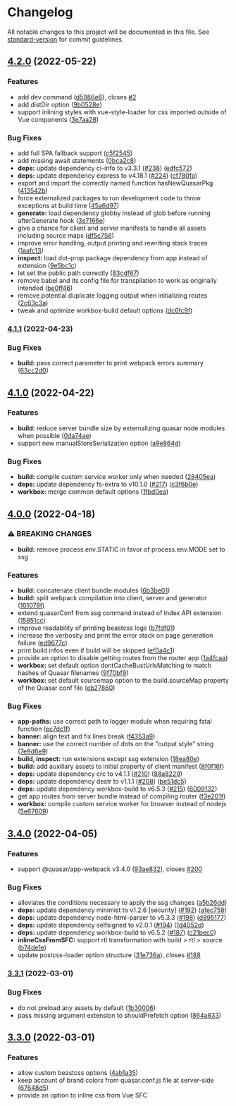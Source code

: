 # Changelog

All notable changes to this project will be documented in this file. See [standard-version](https://github.com/conventional-changelog/standard-version) for commit guidelines.

## [4.2.0](https://github.com/freddy38510/quasar-app-extension-ssg/compare/v4.1.1...v4.2.0) (2022-05-22)


### Features

* add dev command ([d5986e6](https://github.com/freddy38510/quasar-app-extension-ssg/commit/d5986e6249a07d42cdfbc577e04f3db67fbbdfe1)), closes [#2](https://github.com/freddy38510/quasar-app-extension-ssg/issues/2)
* add distDir option ([9b0528e](https://github.com/freddy38510/quasar-app-extension-ssg/commit/9b0528eb5c1a0a74345c7d4b3d860b221e353c90))
* support inlining styles with vue-style-loader for css imported outside of Vue components ([3e7aa28](https://github.com/freddy38510/quasar-app-extension-ssg/commit/3e7aa28c8685f760ec84735519559a90e6a74a4f))


### Bug Fixes

* add full SPA fallback support ([c5f2545](https://github.com/freddy38510/quasar-app-extension-ssg/commit/c5f254578b89f128a0c4e7e293d23ce041c38c6e))
* add missing await statements ([0bca2c8](https://github.com/freddy38510/quasar-app-extension-ssg/commit/0bca2c8af295da5fd9ac3c7b909608b0bf8b41f4))
* **deps:** update dependency ci-info to v3.3.1 ([#238](https://github.com/freddy38510/quasar-app-extension-ssg/issues/238)) ([edfc572](https://github.com/freddy38510/quasar-app-extension-ssg/commit/edfc572e0050c3982f88bc61160021f08210b8d8))
* **deps:** update dependency express to v4.18.1 ([#224](https://github.com/freddy38510/quasar-app-extension-ssg/issues/224)) ([cf780fa](https://github.com/freddy38510/quasar-app-extension-ssg/commit/cf780fad43e92906399ddfa379214762f6c5474a))
* export and import the correctly named function hasNewQuasarPkg ([413542b](https://github.com/freddy38510/quasar-app-extension-ssg/commit/413542b12dc023429407fa45c9d0e46230599d8c))
* force externalized packages to run development code to throw exceptions at build time ([45a6d97](https://github.com/freddy38510/quasar-app-extension-ssg/commit/45a6d97738fe772088d30f40a6ec99ea8ee59850))
* **generate:** load dependency globby instead of glob before running afterGenerate hook ([3e7166e](https://github.com/freddy38510/quasar-app-extension-ssg/commit/3e7166e160678169b669bd51b180a868890547ff))
* give a chance for client and server manifests to handle all assets including source maps ([df5c758](https://github.com/freddy38510/quasar-app-extension-ssg/commit/df5c7585553c6041752370c303a8fbd88f9a2d78))
* improve error handling, output printing and rewriting stack traces ([1aafc13](https://github.com/freddy38510/quasar-app-extension-ssg/commit/1aafc13ed1a70a60060afa892219a75847695d6e))
* **inspect:** load dot-prop package dependency from app instead of extension ([9e5bc1c](https://github.com/freddy38510/quasar-app-extension-ssg/commit/9e5bc1c2a9c8664dcb9adcbee76aa3a03c9f6368))
* let set the public path correctly ([83cdf67](https://github.com/freddy38510/quasar-app-extension-ssg/commit/83cdf67bfd6bf9017fac06fce9f44e2e673fb41f))
* remove babel and its config file for transpilation to work as originally intended ([be0ff46](https://github.com/freddy38510/quasar-app-extension-ssg/commit/be0ff4692b07f0014b99f7742436e065db03e7e1))
* remove potential duplicate logging output when initializing routes ([2c63c3a](https://github.com/freddy38510/quasar-app-extension-ssg/commit/2c63c3a91efca80895083bedcb9eabdfdbb08557))
* tweak and optimize workbox-build default options ([dc6fc9f](https://github.com/freddy38510/quasar-app-extension-ssg/commit/dc6fc9f4434187ee93a879d20fbf863402dbbc5e))

### [4.1.1](https://github.com/freddy38510/quasar-app-extension-ssg/compare/v4.1.0...v4.1.1) (2022-04-23)


### Bug Fixes

* **build:** pass correct parameter to print webpack errors summary ([63cc2d0](https://github.com/freddy38510/quasar-app-extension-ssg/commit/63cc2d0ba90cd61b76570598b8b1080ca87e575f))

## [4.1.0](https://github.com/freddy38510/quasar-app-extension-ssg/compare/v4.0.0...v4.1.0) (2022-04-22)


### Features

* **build:** reduce server bundle size by externalizing quasar node modules when possible ([0da74ae](https://github.com/freddy38510/quasar-app-extension-ssg/commit/0da74ae9bf572246b7febaa644fafb42d49cf767))
* support new manualStoreSerialization option ([a9e864d](https://github.com/freddy38510/quasar-app-extension-ssg/commit/a9e864dd1cde808a4d776b26140c620f74a99481))


### Bug Fixes

* **build:** compile custom service worker only when needed ([28405ea](https://github.com/freddy38510/quasar-app-extension-ssg/commit/28405ea424039a7cc2ea275d60d5e14f16314b9c))
* **deps:** update dependency fs-extra to v10.1.0 ([#217](https://github.com/freddy38510/quasar-app-extension-ssg/issues/217)) ([c3f6b0e](https://github.com/freddy38510/quasar-app-extension-ssg/commit/c3f6b0e4ca89548e4f68db11c506d8f47a6f3690))
* **workbox:** merge common default options ([1fbd0ea](https://github.com/freddy38510/quasar-app-extension-ssg/commit/1fbd0ea650641610451b06faccc85043a8becfbd))

## [4.0.0](https://github.com/freddy38510/quasar-app-extension-ssg/compare/v3.4.0...v4.0.0) (2022-04-18)


### ⚠ BREAKING CHANGES

* **build:** remove process.env.STATIC in favor of process.env.MODE set to ssg

### Features

* **build:** concatenate client bundle modules ([6b3be01](https://github.com/freddy38510/quasar-app-extension-ssg/commit/6b3be01c2ecd9494cfb91c1896427fc5fccbeb6a))
* **build:** split webpack compilation into client, server and generator ([101078f](https://github.com/freddy38510/quasar-app-extension-ssg/commit/101078f585316c37c69f31f8c9cb70c29dc7f3ba))
* extend quasarConf from ssg command instead of Index API extension ([15851cc](https://github.com/freddy38510/quasar-app-extension-ssg/commit/15851ccf1f23520acee28946a0cacd9f3d0bd143))
* improve readability of printing beastcss logs ([b7fdf01](https://github.com/freddy38510/quasar-app-extension-ssg/commit/b7fdf01dd62958c740980fca433f8da3d7098ff5))
* increase the verbosity and print the error stack on page generation failure ([ed9677c](https://github.com/freddy38510/quasar-app-extension-ssg/commit/ed9677c0e0bda009f85ed97dec276a3efdebf8a1))
* print build infos even if build will be skipped ([ef0a4c1](https://github.com/freddy38510/quasar-app-extension-ssg/commit/ef0a4c105f74db1cea715eefb3d21066c84b86a0))
* provide an option to disable getting routes from the router app ([1a4fcaa](https://github.com/freddy38510/quasar-app-extension-ssg/commit/1a4fcaa296b9beb077bf850869b1b719ba9567f6))
* **workbox:** set default option dontCacheBustUrlsMatching to match hashes of Quasar filenames ([9f70bf9](https://github.com/freddy38510/quasar-app-extension-ssg/commit/9f70bf9b553cf38d1021049a5e60fe0d6c40449e))
* **workbox:** set default sourcemap option to the build.sourceMap property of the Quasar conf file ([eb27860](https://github.com/freddy38510/quasar-app-extension-ssg/commit/eb27860561b44e09250b450797e813ed02880537))


### Bug Fixes

* **app-paths:** use correct path to logger module when requiring fatal function ([ec7dc1f](https://github.com/freddy38510/quasar-app-extension-ssg/commit/ec7dc1fb49e11027a66be82ddf516a1875451755))
* **banner:** align text and fix lines break ([f4353a9](https://github.com/freddy38510/quasar-app-extension-ssg/commit/f4353a972701e94ace3a98dbc3c55c06eebd9185))
* **banner:** use the correct number of dots on the "output style" string ([7e9d6e9](https://github.com/freddy38510/quasar-app-extension-ssg/commit/7e9d6e9df4af579dc0c7d6e455a2a3b746484216))
* **build, inspect:** run extensions except ssg extension ([18ea80e](https://github.com/freddy38510/quasar-app-extension-ssg/commit/18ea80e5ce01fb692c6032e30216b673a696ca33))
* **build:** add auxiliary assets to initial property of client manifest ([8f0f16f](https://github.com/freddy38510/quasar-app-extension-ssg/commit/8f0f16f318985fe262b180bd8228a74a6d2513d9))
* **deps:** update dependency crc to v4.1.1 ([#210](https://github.com/freddy38510/quasar-app-extension-ssg/issues/210)) ([88a8229](https://github.com/freddy38510/quasar-app-extension-ssg/commit/88a82293269fda785dba14b91a906ae12554fa1b))
* **deps:** update dependency destr to v1.1.1 ([#208](https://github.com/freddy38510/quasar-app-extension-ssg/issues/208)) ([be51dc5](https://github.com/freddy38510/quasar-app-extension-ssg/commit/be51dc544360cbab8d238e390fe92a6e60d431e6))
* **deps:** update dependency workbox-build to v6.5.3 ([#215](https://github.com/freddy38510/quasar-app-extension-ssg/issues/215)) ([6009132](https://github.com/freddy38510/quasar-app-extension-ssg/commit/60091327af3bc266934141b8052498c1aa8dcbb3))
* get app routes from server bundle instead of compiling router ([f3e201f](https://github.com/freddy38510/quasar-app-extension-ssg/commit/f3e201fe992d560bbbb5d4da5021d75da2023db6))
* **workbox:** compile custom service worker for browser instead of nodejs ([5e67609](https://github.com/freddy38510/quasar-app-extension-ssg/commit/5e676092aeae55625ef00a8a9ac0077dc78e0793))

## [3.4.0](https://github.com/freddy38510/quasar-app-extension-ssg/compare/v3.3.1...v3.4.0) (2022-04-05)


### Features

* support @quasar/app-webpack v3.4.0 ([93ae832](https://github.com/freddy38510/quasar-app-extension-ssg/commit/93ae83255a72802a8b171fadc95b5e706e3bf31a)), closes [#200](https://github.com/freddy38510/quasar-app-extension-ssg/issues/200)


### Bug Fixes

* alleviates the conditions necessary to apply the ssg changes ([a5b26dd](https://github.com/freddy38510/quasar-app-extension-ssg/commit/a5b26dd3552bc39bbe478501c68f03001c757e9a))
* **deps:** update dependency minimist to v1.2.6 [security] ([#192](https://github.com/freddy38510/quasar-app-extension-ssg/issues/192)) ([a1ec758](https://github.com/freddy38510/quasar-app-extension-ssg/commit/a1ec7586d737f6191388e6a394a7115bf891f8f6))
* **deps:** update dependency node-html-parser to v5.3.3 ([#198](https://github.com/freddy38510/quasar-app-extension-ssg/issues/198)) ([d895177](https://github.com/freddy38510/quasar-app-extension-ssg/commit/d8951778ae0f84b308ed6e847ae8b6af6eb68da4))
* **deps:** update dependency selfsigned to v2.0.1 ([#194](https://github.com/freddy38510/quasar-app-extension-ssg/issues/194)) ([1d4052d](https://github.com/freddy38510/quasar-app-extension-ssg/commit/1d4052d5d752921a3961926b0d7884e8575ab81c))
* **deps:** update dependency workbox-build to v6.5.2 ([#187](https://github.com/freddy38510/quasar-app-extension-ssg/issues/187)) ([c21bec0](https://github.com/freddy38510/quasar-app-extension-ssg/commit/c21bec043641faf1b1f0d826416f83ae39029539))
* **inlineCssFromSFC:** support rtl transformation with build > rtl > source ([b74de1e](https://github.com/freddy38510/quasar-app-extension-ssg/commit/b74de1e3ba893efaeee49dd457664e7dcab60927))
* update postcss-loader option structure ([31e736a](https://github.com/freddy38510/quasar-app-extension-ssg/commit/31e736a13db6bbc4b43a1351cf252ad45bedfed4)), closes [#188](https://github.com/freddy38510/quasar-app-extension-ssg/issues/188)

### [3.3.1](https://github.com/freddy38510/quasar-app-extension-ssg/compare/v3.3.0...v3.3.1) (2022-03-01)


### Bug Fixes

* do not preload any assets by default ([1b30006](https://github.com/freddy38510/quasar-app-extension-ssg/commit/1b30006804e7f9736ec57a8b496b9468f69f6d2b))
* pass missing argument extension to shouldPrefetch option ([864a833](https://github.com/freddy38510/quasar-app-extension-ssg/commit/864a8331c06b5fbf26942aa70541772b72556e46))

## [3.3.0](https://github.com/freddy38510/quasar-app-extension-ssg/compare/v3.2.1...v3.3.0) (2022-03-01)


### Features

* allow custom beastcss options ([4ab1a35](https://github.com/freddy38510/quasar-app-extension-ssg/commit/4ab1a35c3331cc5a936fc07a9ee82c044b4f5702))
* keep account of brand colors from quasar.conf.js file at server-side ([67648d5](https://github.com/freddy38510/quasar-app-extension-ssg/commit/67648d56e848fc23f6e943fda7cdccd93efe2d0d))
* provide an option to inline css from Vue SFC <style> blocks ([854d84f](https://github.com/freddy38510/quasar-app-extension-ssg/commit/854d84f6f2f8253a60d42bb9f33429370af998b2))
* provide shouldPreload and shouldPrefetch options from custom SSR renderer ([761a62c](https://github.com/freddy38510/quasar-app-extension-ssg/commit/761a62c7787532c96d3c1cbb145c33055798adb0)), closes [#175](https://github.com/freddy38510/quasar-app-extension-ssg/issues/175)


### Bug Fixes

* **deps:** update dependency beastcss to v1.0.7 ([#167](https://github.com/freddy38510/quasar-app-extension-ssg/issues/167)) ([86baf08](https://github.com/freddy38510/quasar-app-extension-ssg/commit/86baf0872b3d99d9300e916a868013e25298805c))
* **deps:** update dependency express to v4.17.3 ([#177](https://github.com/freddy38510/quasar-app-extension-ssg/issues/177)) ([3da2e74](https://github.com/freddy38510/quasar-app-extension-ssg/commit/3da2e74fb12942b05483ba8dfea54ccca7f80b1c))
* **deps:** update dependency fs-extra to v10.0.1 ([#178](https://github.com/freddy38510/quasar-app-extension-ssg/issues/178)) ([cee8513](https://github.com/freddy38510/quasar-app-extension-ssg/commit/cee8513495f2937cb95d96052f7976edb9cd8eef))
* **deps:** update dependency globby to v13.1.1 ([#165](https://github.com/freddy38510/quasar-app-extension-ssg/issues/165)) ([5a89296](https://github.com/freddy38510/quasar-app-extension-ssg/commit/5a89296591d7ca7b390410d5eb9a3d9197026c0c))
* **deps:** update dependency jiti to v1.13.0 ([#180](https://github.com/freddy38510/quasar-app-extension-ssg/issues/180)) ([fe1c3b0](https://github.com/freddy38510/quasar-app-extension-ssg/commit/fe1c3b0f64cc565cb73f6231238b2b97a8042845))
* **deps:** update dependency workbox-build to v6.5.0 ([#181](https://github.com/freddy38510/quasar-app-extension-ssg/issues/181)) ([f7b9015](https://github.com/freddy38510/quasar-app-extension-ssg/commit/f7b9015fb980aa1052b6b52bc212fb548289a5ec))

### [3.2.1](https://github.com/freddy38510/quasar-app-extension-ssg/compare/v3.2.0...v3.2.1) (2022-01-28)


### Bug Fixes

* auto-install vue deps when @quasar/app dep is greater than or equal to v3.3.0 and not v3.0.0 ([1c8a6f6](https://github.com/freddy38510/quasar-app-extension-ssg/commit/1c8a6f65dc4e93b55b46a5eedce7b806ee03215f))

## [3.2.0](https://github.com/freddy38510/quasar-app-extension-ssg/compare/v3.1.4...v3.2.0) (2022-01-28)


### Features

* auto-install vue & vue-router deps on host if necessary ([1fe69f4](https://github.com/freddy38510/quasar-app-extension-ssg/commit/1fe69f464c071be9011d52ff4d777695e1ddacaf))
* **banner:** add quasar-app-extension-ssg package version to console output ([9ba7ec6](https://github.com/freddy38510/quasar-app-extension-ssg/commit/9ba7ec60020abb032bcd5198fd4d7543e36a82ec))


### Bug Fixes

* **deps:** update dependency crc to v4.1.0 ([#139](https://github.com/freddy38510/quasar-app-extension-ssg/issues/139)) ([1ad9ad6](https://github.com/freddy38510/quasar-app-extension-ssg/commit/1ad9ad69b57cee21e35daa85b077ac48f5994a3d))
* **deps:** update dependency globby to v12.2.0 ([#141](https://github.com/freddy38510/quasar-app-extension-ssg/issues/141)) ([256b7ae](https://github.com/freddy38510/quasar-app-extension-ssg/commit/256b7aeba45a248199173eef0691dab70266690e))
* **deps:** update dependency globby to v13 ([#151](https://github.com/freddy38510/quasar-app-extension-ssg/issues/151)) ([d2e0a0b](https://github.com/freddy38510/quasar-app-extension-ssg/commit/d2e0a0b575a6a9cec73b7a8763696678889daf20))
* **deps:** update dependency jiti to v1.12.15 ([#158](https://github.com/freddy38510/quasar-app-extension-ssg/issues/158)) ([8d46de7](https://github.com/freddy38510/quasar-app-extension-ssg/commit/8d46de75ab13d021c957e737bd593f302958291c))
* **deps:** update dependency node-html-parser to v5.2.0 ([#142](https://github.com/freddy38510/quasar-app-extension-ssg/issues/142)) ([6946755](https://github.com/freddy38510/quasar-app-extension-ssg/commit/69467557d4deb68bf317452c587367a1838b1684))
* **deps:** update dependency route-cache to v0.4.7 ([#133](https://github.com/freddy38510/quasar-app-extension-ssg/issues/133)) ([43d58c6](https://github.com/freddy38510/quasar-app-extension-ssg/commit/43d58c68becc66e8fd2189a8b4ec4ad37c709ad6))
* **deps:** update dependency selfsigned to v2 ([#136](https://github.com/freddy38510/quasar-app-extension-ssg/issues/136)) ([877ee45](https://github.com/freddy38510/quasar-app-extension-ssg/commit/877ee4502a1148c6d9cdb616e91e1440018b6169))
* **snapshot:** load module crc32 from its new path introduced by dependency crc v4.1.0 ([41512e9](https://github.com/freddy38510/quasar-app-extension-ssg/commit/41512e9d13a2f7ae2d109acf824fec7ef8555b9c)), closes [#153](https://github.com/freddy38510/quasar-app-extension-ssg/issues/153)

### [3.1.4](https://github.com/freddy38510/quasar-app-extension-ssg/compare/v3.1.3...v3.1.4) (2021-12-22)


### Bug Fixes

* **deps:** update dependency beastcss to v1.0.6 ([#115](https://github.com/freddy38510/quasar-app-extension-ssg/issues/115)) ([c1b67e6](https://github.com/freddy38510/quasar-app-extension-ssg/commit/c1b67e675dbdc9973e987418f1da64b9fb2cb941))
* **deps:** update dependency ci-info to v3.3.0 ([#103](https://github.com/freddy38510/quasar-app-extension-ssg/issues/103)) ([354b843](https://github.com/freddy38510/quasar-app-extension-ssg/commit/354b843a8bbaa764b73f30f358a3374dedde4078))
* **deps:** update dependency crc to v4 ([#117](https://github.com/freddy38510/quasar-app-extension-ssg/issues/117)) ([4d264b4](https://github.com/freddy38510/quasar-app-extension-ssg/commit/4d264b461283c01341a189e2f0441dab1758a300))
* **deps:** update dependency express to v4.17.2 ([#116](https://github.com/freddy38510/quasar-app-extension-ssg/issues/116)) ([98ad12a](https://github.com/freddy38510/quasar-app-extension-ssg/commit/98ad12a93f518cab357b9fafc8046f69408ee9ff))
* **deps:** update dependency node-html-parser to v5.1.0 ([#89](https://github.com/freddy38510/quasar-app-extension-ssg/issues/89)) ([b937161](https://github.com/freddy38510/quasar-app-extension-ssg/commit/b937161ce2b197fca757787c42b73400e4896bd3))
* parse correctly the value of the inlineCriticalCss option ([3cfb6b5](https://github.com/freddy38510/quasar-app-extension-ssg/commit/3cfb6b5f3ca2b34276419eee5c51a6ad5a56af6a))

### [3.1.3](https://github.com/freddy38510/quasar-app-extension-ssg/compare/v3.1.2...v3.1.3) (2021-12-20)


### Bug Fixes

* remove html template minification to avoid parsing errors ([ae8a1e8](https://github.com/freddy38510/quasar-app-extension-ssg/commit/ae8a1e806d1357f796a673ff56d57a5729d8cb22)), closes [#111](https://github.com/freddy38510/quasar-app-extension-ssg/issues/111)

### [3.1.2](https://github.com/freddy38510/quasar-app-extension-ssg/compare/v3.1.1...v3.1.2) (2021-12-19)


### Bug Fixes

* add a workaround to not consider the app pre-hydrated when falling back to SPA at first-load ([7c7243f](https://github.com/freddy38510/quasar-app-extension-ssg/commit/7c7243fef1c62528d2e99a0b420a0c695659e1a3)), closes [#110](https://github.com/freddy38510/quasar-app-extension-ssg/issues/110)
* **deps:** update dependency beastcss to v1.0.5 ([#95](https://github.com/freddy38510/quasar-app-extension-ssg/issues/95)) ([d93ab27](https://github.com/freddy38510/quasar-app-extension-ssg/commit/d93ab270db712c09787ce36f925eb3595a4ca0bb))
* **deps:** update dependency workbox-build to v6.4.2 ([#101](https://github.com/freddy38510/quasar-app-extension-ssg/issues/101)) ([890938a](https://github.com/freddy38510/quasar-app-extension-ssg/commit/890938a703fd23df0955f1b0292ee5bf0b15d763))
* initialize app routes from compiled router ([d0d94e1](https://github.com/freddy38510/quasar-app-extension-ssg/commit/d0d94e12079cf1753ca61b2d666edbc2852563a7))

### [3.1.1](https://github.com/freddy38510/quasar-app-extension-ssg/compare/v3.1.0...v3.1.1) (2021-10-30)


### Bug Fixes

* build the required SSR directives before preparing quasar.conf ([2541691](https://github.com/freddy38510/quasar-app-extension-ssg/commit/25416918d7bb2c9ac4f04d966451d511394a13a4))

## [3.1.0](https://github.com/freddy38510/quasar-app-extension-ssg/compare/v3.0.5...v3.1.0) (2021-10-27)


### Features

* make process.env.STATIC available when running ssg command ([5aa7632](https://github.com/freddy38510/quasar-app-extension-ssg/commit/5aa76321ed5476365e29522dc632e29d8fdaa547))


### Bug Fixes

* build ssr directives only when it is necessary ([fa91c1c](https://github.com/freddy38510/quasar-app-extension-ssg/commit/fa91c1c98ef6f46d33fc72432874b77bcaf17c2a))
* **deps:** update dependency open to v8.4.0 ([#84](https://github.com/freddy38510/quasar-app-extension-ssg/issues/84)) ([6b80896](https://github.com/freddy38510/quasar-app-extension-ssg/commit/6b808965a50bf06fb70f3f4209e06ebe3963cd1a))
* **generator:** adapt routes parsing from created router for vue-router v4 ([50716a3](https://github.com/freddy38510/quasar-app-extension-ssg/commit/50716a3cdcdea48ce93a27003302d409c02eb937)), closes [#86](https://github.com/freddy38510/quasar-app-extension-ssg/issues/86)
* **generator:** print warnings on catched errors from routes initialization ([38791d7](https://github.com/freddy38510/quasar-app-extension-ssg/commit/38791d731015a4c137cd3c10fc67cb8922e44c08))
* **workbox:** generate sourcemap only when debug mode is enabled ([0823dfa](https://github.com/freddy38510/quasar-app-extension-ssg/commit/0823dfac79256db7375ad1dba561ea50c0691d63))

### [3.0.5](https://github.com/freddy38510/quasar-app-extension-ssg/compare/v3.0.4...v3.0.5) (2021-10-18)


### Bug Fixes

* **deps:** update dependency beastcss to v1.0.4 ([#77](https://github.com/freddy38510/quasar-app-extension-ssg/issues/77)) ([366cf2e](https://github.com/freddy38510/quasar-app-extension-ssg/commit/366cf2ec81711ff39ca1c177b40fc82d234f38c5))
* **deps:** update dependency globby to v12.0.2 ([b78cb2e](https://github.com/freddy38510/quasar-app-extension-ssg/commit/b78cb2eeddb0b212e9a2330c388e05d3bdedef5f))
* **deps:** update dependency jiti to v1.12.7 ([#66](https://github.com/freddy38510/quasar-app-extension-ssg/issues/66)) ([2ede3e1](https://github.com/freddy38510/quasar-app-extension-ssg/commit/2ede3e183544c997fb5c8782ced53d9a77dc595d))
* **deps:** update dependency jiti to v1.12.9 ([#76](https://github.com/freddy38510/quasar-app-extension-ssg/issues/76)) ([ac8c1e3](https://github.com/freddy38510/quasar-app-extension-ssg/commit/ac8c1e39e41c11167160e58656c749a320463b0d))
* **deps:** update dependency open to v8.3.0 ([70d5a4e](https://github.com/freddy38510/quasar-app-extension-ssg/commit/70d5a4e1363a07f37f54d7d158adab95f0eea264))
* improve readability of errors and logs output ([835f05b](https://github.com/freddy38510/quasar-app-extension-ssg/commit/835f05b1308cd26de57b7b877775a19f89cee26c))
* remove comments and condense whitespaces when minifying html ([b198275](https://github.com/freddy38510/quasar-app-extension-ssg/commit/b198275684a6f3c3c091d1172013edf154fd6432))

### [3.0.4](https://github.com/freddy38510/quasar-app-extension-ssg/compare/v3.0.3...v3.0.4) (2021-10-12)


### Bug Fixes

* **deps:** update dependency fastq to v1.13.0 ([589506c](https://github.com/freddy38510/quasar-app-extension-ssg/commit/589506c736783878ff6745e308075ba57e439146))
* **deps:** update dependency jiti to v1.12.6 ([51e0f9a](https://github.com/freddy38510/quasar-app-extension-ssg/commit/51e0f9a7ff572f2d6ebde735adf56d30691da8c1))
* **deps:** update dependency node-html-parser to v5 ([#63](https://github.com/freddy38510/quasar-app-extension-ssg/issues/63)) ([c9ae462](https://github.com/freddy38510/quasar-app-extension-ssg/commit/c9ae462ac26960ed8125766627bdab97278b0149))
* **deps:** update dependency workbox-build to v6.3.0 ([#51](https://github.com/freddy38510/quasar-app-extension-ssg/issues/51)) ([cbcb04a](https://github.com/freddy38510/quasar-app-extension-ssg/commit/cbcb04a606bdb0a15ccb99f5a289a2778e1619fd))

### [3.0.3](https://github.com/freddy38510/quasar-app-extension-ssg/compare/v3.0.2...v3.0.3) (2021-09-01)


### Bug Fixes

* avoid hydration errors caused by html-minifier ([afd88d0](https://github.com/freddy38510/quasar-app-extension-ssg/commit/afd88d08a56ab8d054fb9adf9493c5c48dce36be))

### [3.0.2](https://github.com/freddy38510/quasar-app-extension-ssg/compare/v3.0.1...v3.0.2) (2021-09-01)


### Bug Fixes

* **deps:** update dependency globby to v11.0.4 ([#42](https://github.com/freddy38510/quasar-app-extension-ssg/issues/42)) ([8498a19](https://github.com/freddy38510/quasar-app-extension-ssg/commit/8498a19fcb94286ecead2e96a2d0c362812d9e4e))
* **deps:** update dependency node-html-parser to v4.1.4 ([#43](https://github.com/freddy38510/quasar-app-extension-ssg/issues/43)) ([f04ef38](https://github.com/freddy38510/quasar-app-extension-ssg/commit/f04ef386030730e434c86cc4f86cdf495a9e087b))
* **deps:** update dependency workbox-build to v6 ([65b61c7](https://github.com/freddy38510/quasar-app-extension-ssg/commit/65b61c7da453c8cb30e8850142410177adbfc951))

### [3.0.1](https://github.com/freddy38510/quasar-app-extension-ssg/compare/v3.0.0...v3.0.1) (2021-09-01)


### Bug Fixes

* **readme:** correct inlineCriticalCss option name and remove extra text ([47be2dd](https://github.com/freddy38510/quasar-app-extension-ssg/commit/47be2dd4832ab08b5bcac514348ec3838646c892))

## [3.0.0](https://github.com/freddy38510/quasar-app-extension-ssg/compare/v2.0.0...v3.0.0) (2021-08-31)


### ⚠ BREAKING CHANGES

* Drop support of quasar v1.

### Features

* add inline critical css and async load the rest ([b689b62](https://github.com/freddy38510/quasar-app-extension-ssg/commit/b689b6250d3ccd5cbe9a3cf2b3e503130066e832))
* port to quasar v2 with Vue3 ([aee8b05](https://github.com/freddy38510/quasar-app-extension-ssg/commit/aee8b054c8f8783aca2fa130b42e13823908587c)), closes [#36](https://github.com/freddy38510/quasar-app-extension-ssg/issues/36)
* **serve:** serve index file with no-cache headers ([c3d0f41](https://github.com/freddy38510/quasar-app-extension-ssg/commit/c3d0f41b834f24c9db359013477ba164cdbecf28))

## [2.0.0](https://github.com/freddy38510/quasar-app-extension-ssg/compare/v1.2.0...v2.0.0) (2021-08-25)


### ⚠ BREAKING CHANGES

* criticalCss option is removed in favor of inlineCriticalAsyncCss option

### Features

* add a crawler to find and generate dynamic routes ([8518a3b](https://github.com/freddy38510/quasar-app-extension-ssg/commit/8518a3be7bb2fd61f064aee41af65de7768bad1f))
* add ability to inline CSS from Vue SFC style tag ([7794095](https://github.com/freddy38510/quasar-app-extension-ssg/commit/77940951bda5081a5b02a6334c59ebacdd9c7513))
* get routes from Vue Router ([e5a3966](https://github.com/freddy38510/quasar-app-extension-ssg/commit/e5a3966a0572f2115696cce3ab41c7f8954a0f85)), closes [#22](https://github.com/freddy38510/quasar-app-extension-ssg/issues/22)
* **inspect:** add ability to enable/disable colored output ([c90c6b4](https://github.com/freddy38510/quasar-app-extension-ssg/commit/c90c6b447924c4f63e382616de8b54e871787bf4))
* replace critters by beastcss and only process async css ([b2cde35](https://github.com/freddy38510/quasar-app-extension-ssg/commit/b2cde3524bffb1a80fd6cc248bc04ee32a452f21)), closes [#19](https://github.com/freddy38510/quasar-app-extension-ssg/issues/19)


### Bug Fixes

* do a webpack rebuild if the quasar-app-extension version changed ([866a2c0](https://github.com/freddy38510/quasar-app-extension-ssg/commit/866a2c0b711434ada0e97c93b3f88118ea3e952e))
* extend quasar conf only once when setting env.STATIC ([b931721](https://github.com/freddy38510/quasar-app-extension-ssg/commit/b931721f6f52ce8a194732b8f5bccede66bc42f0))
* **generator:** handle redirections and errors in renderToString function from Vue bundleRenderer ([6ffb2cf](https://github.com/freddy38510/quasar-app-extension-ssg/commit/6ffb2cf7b9c1087f098005cf3eda53b8e013a399))
* minify html only once and pass missing html-minifier options ([f5c2cdc](https://github.com/freddy38510/quasar-app-extension-ssg/commit/f5c2cdc3865b40c8da4bcaf7295830f4467d9e53))
* **package:** bump dependencies and re-add missing chalk and ci-info ([1534f9d](https://github.com/freddy38510/quasar-app-extension-ssg/commit/1534f9de58d8490f51800618fa968400b272c177))
* print a fail message if there was any errors ([d484d43](https://github.com/freddy38510/quasar-app-extension-ssg/commit/d484d43521823335d43964a510face3325ca2bd5))
* require missing path.resolve function for inlineCssFromSFC feature ([20c440e](https://github.com/freddy38510/quasar-app-extension-ssg/commit/20c440e095474d535eed1495bcf4e7d4ce5b7a0a))

## [1.2.0](https://github.com/freddy38510/quasar-app-extension-ssg/compare/v1.1.0...v1.2.0) (2021-05-26)


### Features

* exit with code 1 on generating pages error with --fail-on-error argument ([730a3f7](https://github.com/freddy38510/quasar-app-extension-ssg/commit/730a3f7d9610105ba868683896c9ba3244e9402f)), closes [#38](https://github.com/freddy38510/quasar-app-extension-ssg/issues/38)

## [1.1.0](https://github.com/freddy38510/quasar-app-extension-ssg/compare/v1.0.7...v1.1.0) (2021-05-17)


### Features

* add STATIC value to process.env ([279c8dc](https://github.com/freddy38510/quasar-app-extension-ssg/commit/279c8dcb4edc80d6335de889d299117c781e3bfa))

### [1.0.7](https://github.com/freddy38510/quasar-app-extension-ssg/compare/v1.0.6...v1.0.7) (2021-04-08)


### Bug Fixes

* **compatibility:** add missing return statement ([0f841d4](https://github.com/freddy38510/quasar-app-extension-ssg/commit/0f841d4e3773c53ac8b5f8bc01ddf36666411e13))

### [1.0.6](https://github.com/freddy38510/quasar-app-extension-ssg/compare/v1.0.5...v1.0.6) (2021-04-08)


### Bug Fixes

* remove bad syntax from airbnb linting commit ([95c48c0](https://github.com/freddy38510/quasar-app-extension-ssg/commit/95c48c0d5cd926ea667774ba074fe4976d028fda))

### [1.0.5](https://github.com/freddy38510/quasar-app-extension-ssg/compare/v1.0.4...v1.0.5) (2021-04-08)

### [1.0.4](https://github.com/freddy38510/quasar-app-extension-ssg/compare/v1.0.3...v1.0.4) (2020-12-30)


### Bug Fixes

* fix wrong setting of criticalCss option ([eb50379](https://github.com/freddy38510/quasar-app-extension-ssg/commit/eb5037970c32f267d41a84b14af74027bee19ba7))

### [1.0.3](https://github.com/freddy38510/quasar-app-extension-ssg/compare/v1.0.2...v1.0.3) (2020-12-16)


### Bug Fixes

* **workbox:** compile service worker for InjectManifest mode ([dc2fd5c](https://github.com/freddy38510/quasar-app-extension-ssg/commit/dc2fd5cbcc00662536cda58af6bfd47d1266e4b4)), closes [#32](https://github.com/freddy38510/quasar-app-extension-ssg/issues/32)
* **workbox:** keep default options close to Quasar ones ([ed42942](https://github.com/freddy38510/quasar-app-extension-ssg/commit/ed42942a5e522c4b9f3d0a43ff4a992afe57a362))

### [1.0.2](https://github.com/freddy38510/quasar-app-extension-ssg/compare/v1.0.1...v1.0.2) (2020-12-14)


### Bug Fixes

* **workbox:** add missing injectManifest method ([6ccc578](https://github.com/freddy38510/quasar-app-extension-ssg/commit/6ccc578463c7630dff6eef4273a7a166171eb38c)), closes [#31](https://github.com/freddy38510/quasar-app-extension-ssg/issues/31)
* **workbox:** delete exclude option after all user options have been merged ([c053d0a](https://github.com/freddy38510/quasar-app-extension-ssg/commit/c053d0a8a1b8006be2c298fb65fef6a18520bfd7))

### [1.0.1](https://github.com/freddy38510/quasar-app-extension-ssg/compare/v1.0.0...v1.0.1) (2020-11-30)


### Bug Fixes

* make @quasar/app v2.0.0 compatible ([237e92b](https://github.com/freddy38510/quasar-app-extension-ssg/commit/237e92be348430ee15617e4a15209161c3001f87))

## [1.0.0](https://github.com/freddy38510/quasar-app-extension-ssg/compare/v0.9.8...v1.0.0) (2020-11-29)


### Features

* add an option to disable/enable critical css ([13d7bfe](https://github.com/freddy38510/quasar-app-extension-ssg/commit/13d7bfe5f318137f85c25049bd13cad3ff0feeb9))

### [0.9.8](https://github.com/freddy38510/quasar-app-extension-ssg/compare/v0.9.7...v0.9.8) (2020-10-08)


### Bug Fixes

* make extension compatible with @quasar/app below v2.0.0 ([e3a7ce4](https://github.com/freddy38510/quasar-app-extension-ssg/commit/e3a7ce4e19f52de30cc997a596250e0b88df846f)), closes [#26](https://github.com/freddy38510/quasar-app-extension-ssg/issues/26)

### [0.9.7](https://github.com/freddy38510/quasar-app-extension-ssg/compare/v0.9.6...v0.9.7) (2020-09-17)


### Features

* add inspect command ([2cd21a2](https://github.com/freddy38510/quasar-app-extension-ssg/commit/2cd21a2abaaa08524f4493bde5e6c88d2bca6233))


### Bug Fixes

* **server:** use http-proxy-middleware the right way for its v0.19 version ([1c7d714](https://github.com/freddy38510/quasar-app-extension-ssg/commit/1c7d7148ec09af51dd9ea0d13bf4314cd2d7149a))
* remove http-proxy-middleware from dependencies and require it from Quasar ([1d298d5](https://github.com/freddy38510/quasar-app-extension-ssg/commit/1d298d53aa48e016faf68f4e944a07d7e61dd208)), closes [#24](https://github.com/freddy38510/quasar-app-extension-ssg/issues/24)
* **inspect:** print right usage when help paramater is provided ([44c5a62](https://github.com/freddy38510/quasar-app-extension-ssg/commit/44c5a62f17f09142f811e39af4d09fbbe6fb0afd))

### [0.9.6](https://github.com/freddy38510/quasar-app-extension-ssg/compare/v0.9.5...v0.9.6) (2020-09-16)


### Features

* **build:** add compatibility for future version 2.1 of "@quasar/app" ([afd9e25](https://github.com/freddy38510/quasar-app-extension-ssg/commit/afd9e2549dde6fb44dcf964a534183db97067294))


### Bug Fixes

* **build:** fix compatibility with @quasar/app 2.1.0 ([588dfd9](https://github.com/freddy38510/quasar-app-extension-ssg/commit/588dfd9eb384912ed3c1a0340cc058670bb6bfdf)), closes [#25](https://github.com/freddy38510/quasar-app-extension-ssg/issues/25)

### [0.9.5](https://github.com/freddy38510/quasar-app-extension-ssg/compare/v0.9.4...v0.9.5) (2020-09-10)


### Features

* provide an option via prompts to inline critical CSS ([d682826](https://github.com/freddy38510/quasar-app-extension-ssg/commit/d6828266a1b038d1791031cab58b4a75c52700cd)), closes [#23](https://github.com/freddy38510/quasar-app-extension-ssg/issues/23)


### Bug Fixes

* **prompts:** use default distDir for serve:ssg script ([fcd4e96](https://github.com/freddy38510/quasar-app-extension-ssg/commit/fcd4e96c5e8f7bcfe370478ce85cf09d8073df2e))

### [0.9.4](https://github.com/freddy38510/quasar-app-extension-ssg/compare/v0.9.3...v0.9.4) (2020-09-02)


### Features

* **prompts:** add scripts for building and serving to package.json ([b93e310](https://github.com/freddy38510/quasar-app-extension-ssg/commit/b93e31058743502d07a2eaa0572ecf5772593088)), closes [#21](https://github.com/freddy38510/quasar-app-extension-ssg/issues/21)

### [0.9.3](https://github.com/freddy38510/quasar-app-extension-ssg/compare/v0.9.2...v0.9.3) (2020-09-01)


### Bug Fixes

* **quasarconf:** use custom distDir when provided ([6b4ad3f](https://github.com/freddy38510/quasar-app-extension-ssg/commit/6b4ad3faecc54825a7c6ce58cb5b417a69cd4867)), closes [#20](https://github.com/freddy38510/quasar-app-extension-ssg/issues/20)

### [0.9.2](https://github.com/freddy38510/quasar-app-extension-ssg/compare/v0.9.1...v0.9.2) (2020-08-30)


### Bug Fixes

* **workbox:** do not fallback when navigating to service-worker and workbox ([e42ff45](https://github.com/freddy38510/quasar-app-extension-ssg/commit/e42ff455b43c36d10d2160b2b4d6a2d0fcd2e0c4))

### 0.9.1 (2020-08-21)


### Bug Fixes

* **serve:** use posix paths ([99aa6b5](https://github.com/freddy38510/quasar-app-extension-ssg/commit/99aa6b5c8a82c989b1c00503ecfa6116d89192f2)), closes [#17](https://github.com/freddy38510/quasar-app-extension-ssg/issues/17)
